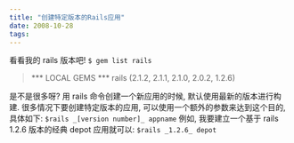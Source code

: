 ```yaml
---
title: "创建特定版本的Rails应用"
date: 2008-10-28
tags:
---
```


看看我的 rails 版本吧!
<code>$ gem list rails</code>
<blockquote>*** LOCAL GEMS ***
rails (2.1.2, 2.1.1, 2.1.0, 2.0.2, 1.2.6)</blockquote>
是不是很多呀? 用 rails 命令创建一个新应用的时候, 默认使用最新的版本进行构建. 很多情况下要创建特定版本的应用, 可以使用一个额外的参数来达到这个目的, 具体如下:
<code>$rails _[version number]_ appname</code>
例如, 我要建立一个基于 rails 1.2.6 版本的经典 depot 应用就可以:
<code>$rails _1.2.6_ depot</code>
